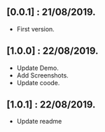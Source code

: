 ## [0.0.1] : 21/08/2019.

* First version.

## [1.0.0] : 22/08/2019.

* Update Demo.
* Add Screenshots.
* Update coode.

## [1.0.1] : 22/08/2019.

* Update readme
